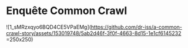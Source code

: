 # Enquête Common Crawl

![1_sMRzxqyo6BQD4CE5VPaEMg](https://github.com/dr-iss/a-common-crawl-story/assets/153019748/5ab2d46f-3f0f-4663-8d15-1e1cf6145232 =250x250)
